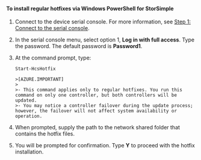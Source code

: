 <!--author=SharS last changed: 9/17/15-->

#### To install regular hotfixes via Windows PowerShell for StorSimple

1. Connect to the device serial console. For more information, see [Step 1: Connect to the serial console](storsimple-update-device.md#step1).

2. In the serial console menu, select option 1, **Log in with full access**. Type the password. The default password is **Password1**.

3. At the command prompt, type:

    `Start-HcsHotfix`

       >[AZURE.IMPORTANT]
       >
       >- This command applies only to regular hotfixes. You run this command on only one controller, but both controllers will be updated.
       >- You may notice a controller failover during the update process; however, the failover will not affect system availability or operation.

4. When prompted, supply the path to the network shared folder that contains the hotfix files.

5. You will be prompted for confirmation. Type **Y** to proceed with the hotfix installation.


